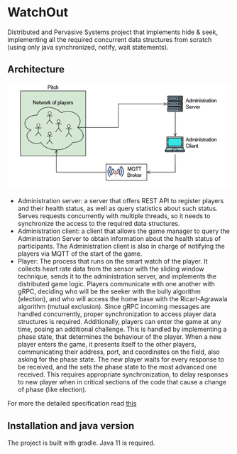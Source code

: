 # WatchOut
Distributed and Pervasive Systems project that implements hide &amp; seek, implementing all the required concurrent data structures from scratch (using only java synchronized, notify, wait statements).
## Architecture
<img src="./architecture.PNG" >

- Administration server: a server that offers REST API to register players and their health status, as well as query statistics about such status. Serves requests concurrently with multiple threads, so it needs to synchronize the access to the required data structures.
- Administration client: a client that allows the game manager to query the Administration Server to obtain information about the health status of participants. The Administration client is also in charge of notifying
the players via MQTT of the start of the game.
- Player: The process that runs on the smart watch of the player. It collects heart rate data from the sensor with the sliding window technique, sends it to the administration server, and implements the distributed game logic. Players communicate with one another with gRPC, deciding who will be the seeker with the bully algorithm (election), and who will access the home base with the Ricart-Agrawala algorithm (mutual exclusion). Since gRPC incoming messages are handled concurrently, proper synchronization to access player data structures is required. Additionally, players can enter the game at any time, posing an additional challenge. This is handled by implementing a phase state, that determines the behaviour of the player. When a new player enters the game, it presents itself to the other players, communicating their address, port, and coordinates on the field, also asking for the phase state. The new player waits for every response to be received, and the sets the phase state to the most advanced one received. This requires appropriate synchronization, to delay responses to new player when in critical sections of the code that cause a change of phase (like election).

For more the detailed specification read [this](https://github.com/DavVarr/WatchOut/blob/main/Project_DPS_2024___WatchOut.pdf)
## Installation and java version
The project is built with gradle. Java 11 is required.
